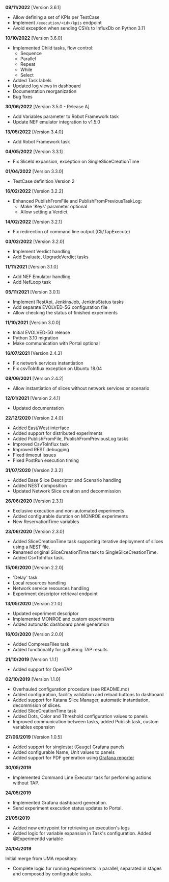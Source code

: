 **09/11/2022** [Version 3.6.1]
 - Allow defining a set of KPIs per TestCase
 - Implement `/execution/<id>/kpis` endpoint
 - Avoid exception when sending CSVs to InfluxDb on Python 3.11

**10/10/2022** [Version 3.6.0]

 - Implemented Child tasks, flow control:
   - Sequence
   - Parallel
   - Repeat
   - While
   - Select
 - Added Task labels
 - Updated log views in dashboard
 - Documentation reorganization
 - Bug fixes

**30/06/2022** [Version 3.5.0 - Release A]

 - Add Variables parameter to Robot Framework task
 - Update NEF emulator integration to v1.5.0

**13/05/2022** [Version 3.4.0]

 - Add Robot Framework task

**04/05/2022** [Version 3.3.1]

 - Fix SliceId expansion, exception on SingleSliceCreationTime

**01/04/2022** [Version 3.3.0]

 - TestCase definition Version 2

**16/02/2022** [Version 3.2.2]

 - Enhanced PublishFromFile and PublishFromPreviousTaskLog:
   - Make 'Keys' parameter optional
   - Allow setting a Verdict

**14/02/2022** [Version 3.2.1]

 - Fix redirection of command line output (Cli/TapExecute)

**03/02/2022** [Version 3.2.0]

 - Implement Verdict handling
 - Add Evaluate, UpgradeVerdict tasks

**11/11/2021** [Version 3.1.0]

 - Add NEF Emulator handling
 - Add NefLoop task

**05/11/2021** [Version 3.0.1]

 - Implement RestApi, JenkinsJob, JenkinsStatus tasks
 - Add separate EVOLVED-5G configuration file
 - Allow checking the status of finished experiments

**11/10/2021** [Version 3.0.0]

 - Initial EVOLVED-5G release
 - Python 3.10 migration
 - Make communication with Portal optional

**16/07/2021** [Version 2.4.3]

 - Fix network services instantiation
 - Fix csvToInflux exception on Ubuntu 18.04

**08/06/2021** [Version 2.4.2]

 - Allow instantiation of slices without network services or scenario

**12/01/2021** [Version 2.4.1]

 - Updated documentation

**22/12/2020** [Version 2.4.0]

 - Added East/West interface
 - Added support for distributed experiments
 - Added PublishFromFile, PublishFromPreviousLog tasks
 - Improved CsvToInflux task
 - Improved REST debugging
 - Fixed timeout issues
 - Fixed PostRun execution timing

**31/07/2020** [Version 2.3.2]

 - Added Base Slice Descriptor and Scenario handling
 - Added NEST composition
 - Updated Network Slice creation and decommission

**26/06/2020** [Version 2.3.1]

 - Exclusive execution and non-automated experiments
 - Added configurable duration on MONROE experiments
 - New ReservationTime variables

**23/06/2020** [Version 2.3.0]

 - Added SliceCreationTime task supporting iterative deployment of slices using a NEST file.
 - Renamed original SliceCreationTime task to SingleSliceCreationTime.
 - Added CsvToInflux task.

**15/06/2020** [Version 2.2.0]

 - 'Delay' task
 - Local resources handling
 - Network service resources handling
 - Experiment descriptor retrieval endpoint

**13/05/2020** [Version 2.1.0]

 - Updated experiment descriptor
 - Implemented MONROE and custom experiments
 - Added automatic dashboard panel generation

**16/03/2020** [Version 2.0.0]

 - Added CompressFiles task
 - Added functionality for gathering TAP results

**21/10/2019** [Version 1.1.1]

 - Added support for OpenTAP

**02/10/2019** [Version 1.1.0]
 
 - Overhauled configuration procedure (see README.md)
 - Added configuration, facility validation and reload buttons to dashboard 
 - Added support for Katana Slice Manager, automatic instantiation, decommision of slices.
 - Added SliceCreationTime task
 - Added Dots, Color and Threshold configuration values to panels
 - Improved communication between tasks, added Publish task, custom variables expansion

**27/06/2019** [Version 1.0.5]

 - Added support for singlestat (Gauge) Grafana panels
 - Added configurable Name, Unit values to panels
 - Added support for PDF generation using [Grafana reporter](https://github.com/IzakMarais/reporter)

**30/05/2019**

 - Implemented Command Line Executor task for performing actions without TAP. 

**24/05/2019**

 - Implemented Grafana dashboard generation.
 - Send experiment execution status updates to Portal.

**21/05/2019**

 - Added new entrypoint for retrieving an execution's logs
 - Added logic for variable expansion in Task's configuration. Added @ExperimentId variable

**24/04/2019**

Initial merge from UMA repository:
 - Complete logic fur running experiments in parallel, separated in stages and composed by configurable tasks.
 